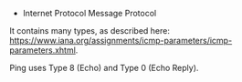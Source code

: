 - Internet Protocol Message Protocol

It contains many types, as described here: https://www.iana.org/assignments/icmp-parameters/icmp-parameters.xhtml.

Ping uses Type 8 (Echo) and Type 0 (Echo Reply). 
